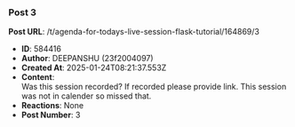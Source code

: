 ### Post 3
**Post URL**: /t/agenda-for-todays-live-session-flask-tutorial/164869/3
- **ID**: 584416
- **Author**: DEEPANSHU (23f2004097)
- **Created At**: 2025-01-24T08:21:37.553Z
- **Content**:  
  Was this session recorded? If recorded please provide link. This session was not in calender so missed that.
- **Reactions**: None
- **Post Number**: 3

